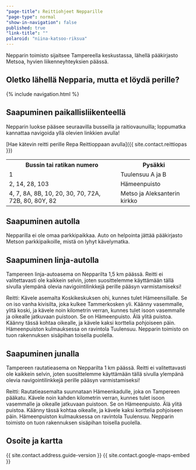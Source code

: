 ```yaml
---
"page-title": Reittiohjeet Nepparille
"page-type": normal
"show-in-navigation": false
published: true
"link-title": ""
polaroid: "niina-katsoo-riksua"
---
```



Nepparin toimisto sijaitsee Tampereella keskustassa, lähellä pääkirjasto Metsoa, hyvien liikenneyhteyksien päässä.


## Oletko lähellä Nepparia, mutta et löydä perille?

{% include navigation.html %}

## Saapuminen paikallisliikenteellä

Nepparin luokse pääsee seuraavilla busseilla ja raitiovaunuilla; loppumatka kannattaa navigoida yllä olevien linkkien avulla!

[Hae kätevin reitti perille Repa Reittioppaan avulla]({{ site.contact.reittiopas }})

<table>
	<tr>
		<th>Bussin tai ratikan numero</th>
		<th>Pysäkki</th>
	</tr>
	<tr>
		<td>1</td>
		<td>Tuulensuu A ja B</td>
	</tr>
	<tr>
		<td>2, 14, 28, 103</td>
		<td>Hämeenpuisto</td>
	</tr>
	<tr>
		<td>4, 7, 8A, 8B, 10, 20, 30, 70, 72A, 72B, 80, 80Y, 82</td>
		<td>Metso ja Aleksanterin kirkko</td>
	</tr>
</table>

## Saapuminen autolla

Nepparilla ei ole omaa parkkipaikkaa. Auto on helpointa jättää pääkirjasto Metson parkkipaikoille, mistä on lyhyt kävelymatka.

## Saapuminen linja-autolla

Tampereen linja-autoasema on Nepparilta 1,5 km päässä. Reitti ei valitettavasti ole kaikkein selvin, joten suosittelemme käyttämään tällä sivulla ylempänä olevia navigointilinkkejä perille pääsyn varmistamiseksi!

Reitti: Kävele asemalta Koskikeskuksen ohi, kunnes tulet Hämeensillalle. Se on iso vanha kivisilta, joka kulkee Tammerkosken yli. Käänny vasemmalle, ylitä koski, ja kävele noin kilometrin verran, kunnes tulet isoon vasemmalle ja oikealle jatkuvaan puistoon. Se on Hämeenpuisto. Älä ylitä puistoa. Käänny tässä kohtaa oikealle, ja kävele kaksi korttelia pohjoiseen päin. Hämeenpuiston kulmauksessa on ravintola Tuulensuu. Nepparin toimisto on tuon rakennuksen sisäpihan toisella puolella.

## Saapuminen junalla

Tampereen rautatieasema on Nepparilta 1 km päässä. Reitti ei valitettavasti ole kaikkein selvin, joten suosittelemme käyttämään tällä sivulla ylempänä olevia navigointilinkkejä perille pääsyn varmistamiseksi!

Reitti: Rautatieasemalta suunnataan Hämeenkadulle, joka on Tampereen pääkatu. Kävele noin kahden kilometrin verran, kunnes tulet isoon vasemmalle ja oikealle jatkuvaan puistoon. Se on Hämeenpuisto. Älä ylitä puistoa. Käänny tässä kohtaa oikealle, ja kävele kaksi korttelia pohjoiseen päin. Hämeenpuiston kulmauksessa on ravintola Tuulensuu. Nepparin toimisto on tuon rakennuksen sisäpihan toisella puolella.


## Osoite ja kartta

{{ site.contact.address.guide-version }}
{{ site.contact.google-maps-embed }}